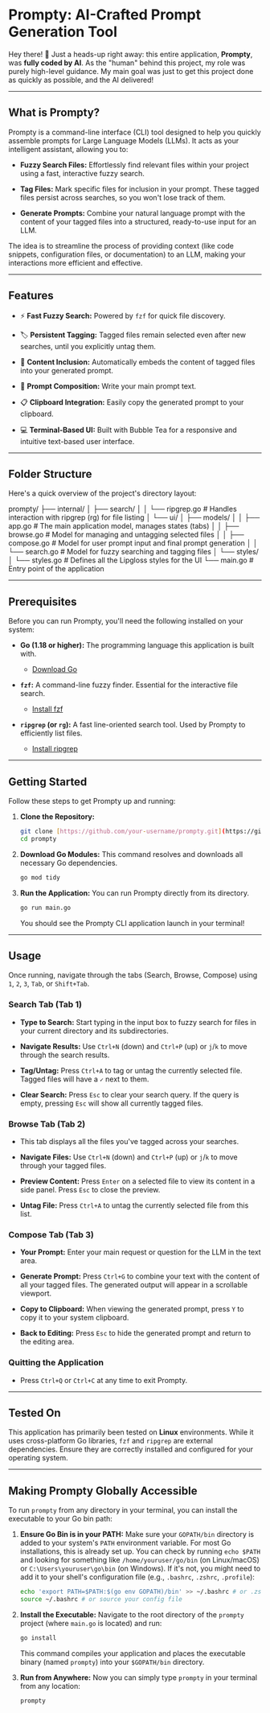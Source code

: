 # Prompty: AI-Crafted Prompt Generation Tool

Hey there! 👋 Just a heads-up right away: this entire application, **Prompty**, was **fully coded by AI**. As the "human" behind this project, my role was purely high-level guidance. My main goal was just to get this project done as quickly as possible, and the AI delivered!

---

## What is Prompty?

Prompty is a command-line interface (CLI) tool designed to help you quickly assemble prompts for Large Language Models (LLMs). It acts as your intelligent assistant, allowing you to:

- **Fuzzy Search Files:** Effortlessly find relevant files within your project using a fast, interactive fuzzy search.

- **Tag Files:** Mark specific files for inclusion in your prompt. These tagged files persist across searches, so you won't lose track of them.

- **Generate Prompts:** Combine your natural language prompt with the content of your tagged files into a structured, ready-to-use input for an LLM.

The idea is to streamline the process of providing context (like code snippets, configuration files, or documentation) to an LLM, making your interactions more efficient and effective.

---

## Features

- ⚡ **Fast Fuzzy Search:** Powered by `fzf` for quick file discovery.

- 🏷️ **Persistent Tagging:** Tagged files remain selected even after new searches, until you explicitly untag them.

- 📄 **Content Inclusion:** Automatically embeds the content of tagged files into your generated prompt.

- 📝 **Prompt Composition:** Write your main prompt text.

- 📋 **Clipboard Integration:** Easily copy the generated prompt to your clipboard.

- 💻 **Terminal-Based UI:** Built with Bubble Tea for a responsive and intuitive text-based user interface.

---

## Folder Structure

Here's a quick overview of the project's directory layout:

prompty/
├── internal/
│ ├── search/
│ │ └── ripgrep.go # Handles interaction with ripgrep (rg) for file listing
│ └── ui/
│ ├── models/
│ │ ├── app.go # The main application model, manages states (tabs)
│ │ ├── browse.go # Model for managing and untagging selected files
│ │ ├── compose.go # Model for user prompt input and final prompt generation
│ │ └── search.go # Model for fuzzy searching and tagging files
│ └── styles/
│ └── styles.go # Defines all the Lipgloss styles for the UI
└── main.go # Entry point of the application

---

## Prerequisites

Before you can run Prompty, you'll need the following installed on your system:

- **Go (1.18 or higher):** The programming language this application is built with.

  - [Download Go](https://go.dev/doc/install)

- **`fzf`:** A command-line fuzzy finder. Essential for the interactive file search.

  - [Install fzf](https://github.com/junegunn/fzf#installation)

- **`ripgrep` (or `rg`):** A fast line-oriented search tool. Used by Prompty to efficiently list files.
  - [Install ripgrep](https://github.com/BurntSushi/ripgrep#installation)

---

## Getting Started

Follow these steps to get Prompty up and running:

1. **Clone the Repository:**

    ```bash
    git clone [https://github.com/your-username/prompty.git](https://github.com/your-username/prompty.git) # Replace with your repo URL
    cd prompty
    ```

2. **Download Go Modules:**
    This command resolves and downloads all necessary Go dependencies.

    ```bash
    go mod tidy
    ```

3. **Run the Application:**
    You can run Prompty directly from its directory.

    ```bash
    go run main.go
    ```

    You should see the Prompty CLI application launch in your terminal!

---

## Usage

Once running, navigate through the tabs (Search, Browse, Compose) using `1`, `2`, `3`, `Tab`, or `Shift+Tab`.

### Search Tab (Tab 1)

- **Type to Search:** Start typing in the input box to fuzzy search for files in your current directory and its subdirectories.

- **Navigate Results:** Use `Ctrl+N` (down) and `Ctrl+P` (up) or `j`/`k` to move through the search results.

- **Tag/Untag:** Press `Ctrl+A` to tag or untag the currently selected file. Tagged files will have a `✓` next to them.

- **Clear Search:** Press `Esc` to clear your search query. If the query is empty, pressing `Esc` will show all currently tagged files.

### Browse Tab (Tab 2)

- This tab displays all the files you've tagged across your searches.

- **Navigate Files:** Use `Ctrl+N` (down) and `Ctrl+P` (up) or `j`/`k` to move through your tagged files.

- **Preview Content:** Press `Enter` on a selected file to view its content in a side panel. Press `Esc` to close the preview.

- **Untag File:** Press `Ctrl+A` to untag the currently selected file from this list.

### Compose Tab (Tab 3)

- **Your Prompt:** Enter your main request or question for the LLM in the text area.

- **Generate Prompt:** Press `Ctrl+G` to combine your text with the content of all your tagged files. The generated output will appear in a scrollable viewport.

- **Copy to Clipboard:** When viewing the generated prompt, press `Y` to copy it to your system clipboard.

- **Back to Editing:** Press `Esc` to hide the generated prompt and return to the editing area.

### Quitting the Application

- Press `Ctrl+Q` or `Ctrl+C` at any time to exit Prompty.

---

## Tested On

This application has primarily been tested on **Linux** environments. While it uses cross-platform Go libraries, `fzf` and `ripgrep` are external dependencies. Ensure they are correctly installed and configured for your operating system.

---

## Making Prompty Globally Accessible

To run `prompty` from any directory in your terminal, you can install the executable to your Go bin path:

1. **Ensure Go Bin is in your PATH:**
    Make sure your `GOPATH/bin` directory is added to your system's `PATH` environment variable. For most Go installations, this is already set up. You can check by running `echo $PATH` and looking for something like `/home/youruser/go/bin` (on Linux/macOS) or `C:\Users\youruser\go\bin` (on Windows). If it's not, you might need to add it to your shell's configuration file (e.g., `.bashrc`, `.zshrc`, `.profile`):

    ```bash
    echo 'export PATH=$PATH:$(go env GOPATH)/bin' >> ~/.bashrc # or .zshrc/.profile
    source ~/.bashrc # or source your config file
    ```

2. **Install the Executable:**
    Navigate to the root directory of the `prompty` project (where `main.go` is located) and run:

    ```bash
    go install
    ```

    This command compiles your application and places the executable binary (named `prompty`) into your `$GOPATH/bin` directory.

3. **Run from Anywhere:**
    Now you can simply type `prompty` in your terminal from any location:

    ```bash
    prompty
    ```

